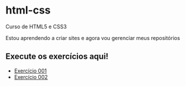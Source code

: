 # html-css
Curso de HTML5 e CSS3

Estou aprendendo a criar sites e agora vou gerenciar meus repositórios

<h2>Execute os exercícios aqui!</h2>
<ul>
    <li><a href="https://guikauan3527.github.io/html-css/exercícios/ex001/index.html">Exercício 001</a></li>
    <li><a href="https://guikauan3527.github.io/html-css/exercícios/ex002/index.html">Exercício 002</a></li>